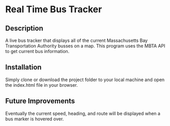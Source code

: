 # Real Time Bus Tracker

## Description

A live bus tracker that displays all of the current Massachusetts Bay Transportation Authority busses on a map.
This program uses the MBTA API to get current bus information.

## Installation 

Simply clone or download the project folder to your local machine and open the index.html file in your browser. 

## Future Improvements

Eventually the current speed, heading, and route will be displayed when a bus marker is hovered over. 
